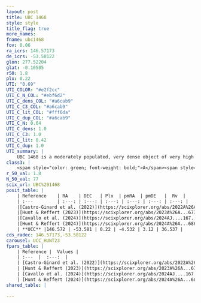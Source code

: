 ```yaml
---
layout: post
title: UBC 1468
style: style
title_flag: true
more_names: 
fname: ubc1468
fov: 0.06
ra_icrs: 146.57173
de_icrs: -53.58122
glon: 277.52204
glat: -0.10505
r50: 1.8
plx: 0.22
UTI: "0.69"
UTI_COLOR: "#e2f2cc"
UTI_C_N_COL: "#ebf6d2"
UTI_C_dens_COL: "#a6cab9"
UTI_C_C3_COL: "#a6cab9"
UTI_C_lit_COL: "#fff6da"
UTI_C_dup_COL: "#a6cab9"
UTI_C_N: 0.64
UTI_C_dens: 1.0
UTI_C_C3: 1.0
UTI_C_lit: 0.42
UTI_C_dup: 1.0
UTI_summary: |
    UBC 1468 is a moderately populated, very dense object of very high C3 quality. It was recently reported in the literature.
class3: |
    <span style="color: green; font-weight: bold;">A</span><span style="color: green; font-weight: bold;">A</span>
r_50_val: 1.8
N_50_val: 77
scix_url: UBC%201468
posit_table: |
    | Reference    | RA    | DEC   | Plx  | pmRA  | pmDE   |  Rv  |
    | :---         | :---: | :---: | :---: | :---: | :---: | :---: |
    |[Castro-Ginard et al. (2022)](https://scixplorer.org/abs/2022A%26A...661A.118C) | 146.57 | -53.59 | 0.21 | -4.52 | 3.14 | 36.14 |
    |[Hunt & Reffert (2023)](https://scixplorer.org/abs/2023A%26A...673A.114H) | 146.585 | -53.585 | 0.223 | -4.547 | 3.11 | 46.365 |
    |[Cavallo et al. (2024)](https://scixplorer.org/abs/2024AJ....167...12C) | 146.571 | -53.589 | 0.223 | -- | -- | -- |
    |[Hunt & Reffert (2024)](https://scixplorer.org/abs/2024A%26A...686A..42H) | 146.585 | -53.585 | 0.223 | -4.547 | 3.11 | 46.365 |
    | **UCC** |146.572 | -53.581 | 0.22 | -4.532 | 3.12 | 36.537 | 
cds_radec: 146.57173,-53.58122
carousel: UCC_HUNT23
fpars_table: |
    | Reference |  Values |
    | :---  |  :---:  |
    | [Castro-Ginard et al. (2022)](https://scixplorer.org/abs/2022A%26A...661A.118C) | `AV=2.989, Dist=6019, logAge=8.093` |
    | [Hunt & Reffert (2023)](https://scixplorer.org/abs/2023A%26A...673A.114H) | `AV50=3.379, diffAV50=2.6, MOD50=13.098, logAge50=8.17` |
    | [Cavallo et al. (2024)](https://scixplorer.org/abs/2024AJ....167...12C) | `AV50=3.83, dMod50=13.29, logAge50=7.89, [Fe/H]50=0.08` |
    | [Hunt & Reffert (2024)](https://scixplorer.org/abs/2024A%26A...686A..42H) | `MassJ=1269.06` |
shared_table: |
    
---
```

